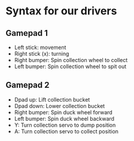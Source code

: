 # Syntax for our drivers
## Gamepad 1
* Left stick: movement
* Right stick (x): turning
* Right bumper: Spin collection wheel to collect
* Left bumper: Spin collection wheel to spit out

## Gamepad 2
* Dpad up: Lift collection bucket
* Dpad down: Lower collection bucket
* Right bumper: Spin duck wheel forward
* Left bumper: Spin duck wheel backward
* Y: Turn collection servo to dump position
* A: Turn collection servo to collect position